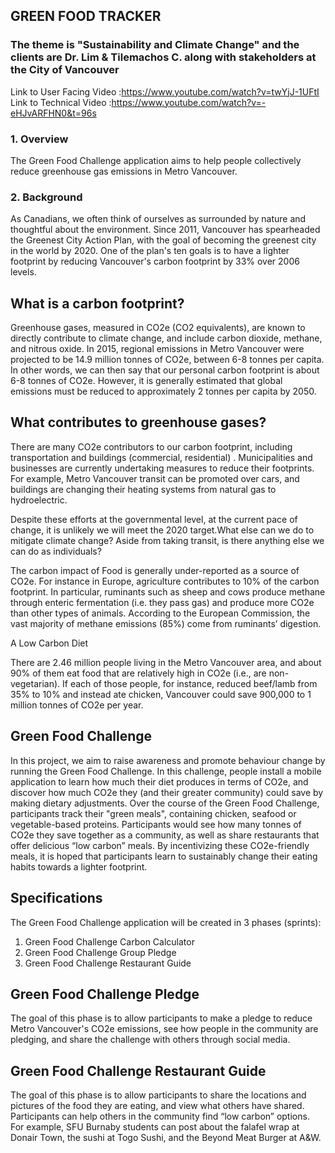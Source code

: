 ## GREEN FOOD TRACKER

### The theme is "Sustainability and Climate Change" and the clients are Dr. Lim & Tilemachos C. along with stakeholders at the City of Vancouver

Link to User Facing Video :https://www.youtube.com/watch?v=twYjJ-1UFtI
Link to Technical Video :https://www.youtube.com/watch?v=-eHJvARFHN0&t=96s

### 1. Overview
The Green Food Challenge application aims to help people collectively reduce greenhouse
gas emissions in Metro Vancouver.
### 2. Background
As Canadians, we often think of ourselves as surrounded by nature and thoughtful about
the environment. Since 2011, Vancouver has spearheaded the Greenest City Action Plan, with the goal of becoming the greenest city in the world by 2020. One of the plan's ten goals is to have a lighter footprint by reducing Vancouver's carbon
footprint by 33% over 2006 levels.

## What is a carbon footprint?
Greenhouse gases, measured in CO2e (CO2 equivalents), are known to directly contribute
to climate change, and include carbon dioxide, methane, and nitrous oxide. In 2015,
regional emissions in Metro Vancouver were projected to be 14.9 million tonnes of CO2e,
between 6-8 tonnes per capita. In other words, we can then say that our personal carbon
footprint is about 6-8 tonnes of CO2e. However, it is generally estimated that global
emissions must be reduced to approximately 2 tonnes per capita by 2050.

## What contributes to greenhouse gases?
There are many CO2e contributors to our carbon footprint, including transportation and
buildings (commercial, residential) . Municipalities and businesses are currently
undertaking measures to reduce their footprints. For example, Metro Vancouver transit can
be promoted over cars, and buildings are changing their heating systems from natural gas
to hydroelectric.

Despite these efforts at the governmental level, at the current pace of change, it is unlikely
we will meet the 2020 target.What else can we do to mitigate climate change? Aside from taking transit, is there anything else we can do as individuals?

The carbon impact of Food is generally under-reported as a source of CO2e. For instance in Europe, agriculture
contributes to 10% of the carbon footprint. In particular, ruminants such as sheep and
cows produce methane through enteric fermentation (i.e. they pass gas) and produce more
CO2e than other types of animals. According to the European Commission, the vast
majority of methane emissions (85%) come from ruminants’ digestion.

A Low Carbon Diet

There are 2.46 million people living in the Metro Vancouver area, and about 90% of them
eat food that are relatively high in CO2e (i.e., are non-vegetarian). If each of those people,
for instance, reduced beef/lamb from 35% to 10% and instead ate chicken, Vancouver
could save 900,000 to 1 million tonnes of CO2e per year.

## Green Food Challenge

In this project, we aim to raise awareness and promote behaviour change by running the
Green Food Challenge. In this challenge, people install a mobile application to learn how
much their diet produces in terms of CO2e, and discover how much CO2e they (and their
greater community) could save by making dietary adjustments.
Over the course of the Green Food Challenge, participants track their "green meals",
containing chicken, seafood or vegetable-based proteins. Participants would see how many
tonnes of CO2e they save together as a community, as well as share restaurants that offer
delicious “low carbon” meals. By incentivizing these CO2e-friendly meals, it is hoped that
participants learn to sustainably change their eating habits towards a lighter footprint.

## Specifications
The Green Food Challenge application will be created in 3 phases (sprints):
1. Green Food Challenge Carbon Calculator
2. Green Food Challenge Group Pledge
3. Green Food Challenge Restaurant Guide

## Green Food Challenge Pledge
The goal of this phase is to allow participants to make a pledge to reduce Metro Vancouver's CO2e emissions,
see how people in the community are pledging, and share the challenge with others through social media.

## Green Food Challenge Restaurant Guide
The goal of this phase is to allow participants to share the locations and pictures of the food they are eating,
and view what others have shared. Participants can help others in the community find “low
carbon” options. For example, SFU Burnaby students can post about the falafel wrap at Donair
Town, the sushi at Togo Sushi, and the Beyond Meat Burger at A&W.

